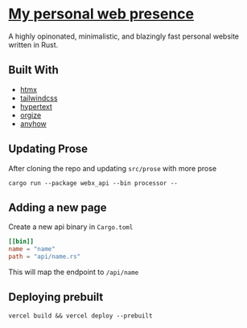 # [My personal web presence](https://wylited.vercel.app)

A highly opinonated, minimalistic, and blazingly fast personal website written in Rust.

## Built With
- [htmx](https://htmx.org/)
- [tailwindcss](https://tailwindcss.com/)
- [hypertext](https://github.com/vidhanio/hypertext)
- [orgize](https://github.com/poiscript/orgize)
- [anyhow](https://github.com/dtolnay/anyhow)

## Updating Prose

After cloning the repo and updating `src/prose` with more prose

``` shell
cargo run --package webx_api --bin processor -- 
```

## Adding a new page

Create a new api binary in `Cargo.toml`

``` toml
[[bin]]
name = "name"
path = "api/name.rs"
```

This will map the endpoint to `/api/name` 

## Deploying prebuilt

``` shell
vercel build && vercel deploy --prebuilt 
```

